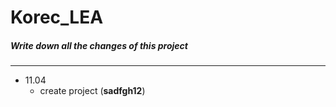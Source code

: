 Korec_LEA
==========

##### Write down all the changes of this project
------------------------------------------------

+ 11.04
  + create project (**sadfgh12**)
